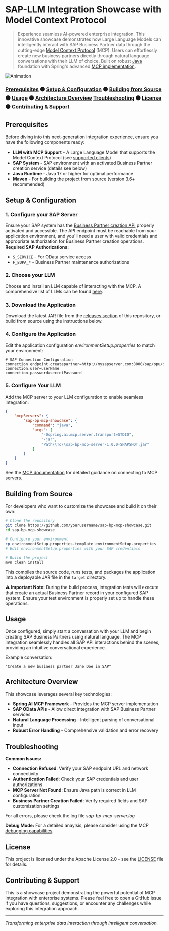 # SAP-LLM Integration Showcase with Model Context Protocol

> Experience seamless AI-powered enterprise integration. This innovative showcase demonstrates how Large Language Models can intelligently interact with SAP Business Partner data through the cutting-edge [Model Context Protocol](https://modelcontextprotocol.io/) (MCP). Users can effortlessly create new business partners directly through natural language conversations with their LLM of choice. Built on robust [Java](https://adoptopenjdk.net/) foundation with Spring's advanced [MCP implementation](https://docs.spring.io/spring-ai/reference/api/mcp/mcp-overview.html).

![Animation](https://github.com/user-attachments/assets/81e65e52-edb3-4882-8ec2-8cfa3b088f4f)

### [Prerequisites](#prerequisites) ⚫ [Setup & Configuration](#setup--configuration) ⚫ [Building from Source](#building-from-source) ⚫ [Usage](#usage) ⚫ [Architecture Overview](#architecture-overview) [Troubleshooting](#troubleshooting) ⚫ [License](#license) ⚫ [Contributing & Support](#contributing--support)

## Prerequisites
Before diving into this next-generation integration experience, ensure you have the following components ready:

- **LLM with MCP Support** - A Large Language Model that supports the Model Context Protocol (see [supported clients](https://modelcontextprotocol.io/clients))
- **SAP System** - SAP environment with an activated Business Partner creation service (details see below)
- **Java Runtime** - Java 17 or higher for optimal performance
- **Maven** - For building the project from source (version 3.6+ recommended)

## Setup & Configuration

### 1. Configure your SAP Server
Ensure your SAP system has the [Business Partner creation API](https://api.sap.com/api/API_BUSINESS_PARTNER/path/post_A_BusinessPartner) properly activated and accessible. The API endpoint must be reachable from your application environment, and you'll need a user with valid credentials and appropriate authorization for Business Partner creation operations.
**Required SAP Authorizations:**
- `S_SERVICE` - For OData service access
- `F_BUPA_*` - Business Partner maintenance authorizations
  
### 2. Choose your LLM
Choose and install an LLM capable of interacting with the MCP. A comprehensive list of LLMs can be found [here](https://modelcontextprotocol.io/clients).

### 3. Download the Application
Download the latest JAR file from the [releases section](../../releases) of this repository, or build from source using the instructions below.

### 4. Configure the Application
Edit the application configuration _environmentSetup.properties_ to match your environment:

```properties
# SAP Connection Configuration
connection.endpoint.createpartner=http://mysapserver.com:8000/sap/opu/odata/sap/API_BUSINESS_PARTNER/A_BusinessPartner
connection.user=userName
connection.password=secretPassword
```
### 5. Configure Your LLM
Add the MCP server to your LLM configuration to enable seamless integration:

```json
{
	"mcpServers": {
		"sap-bp-mcp-showcase": {
			"command": "java",
			"args": [
				"-Dspring.ai.mcp.server.transport=STDIO",
				"-jar",
				"Path\\To\\sap-bp-mcp-server-1.0.0-SNAPSHOT.jar"
			]
		}		
	}
}
```
See the [MCP documentation](https://modelcontextprotocol.io/docs/develop/connect-local-servers) for detailed guidance on connecting to MCP servers.

## Building from Source
For developers who want to customize the showcase and build it on their own:

```bash
# Clone the repository
git clone https://github.com/yourusername/sap-bp-mcp-showcase.git
cd sap-bp-mcp-showcase

# Configure your environment
cp environmentSetup.properties.template environmentSetup.properties
# Edit environmentSetup.properties with your SAP credentials

# Build the project
mvn clean install
```

This compiles the source code, runs tests, and packages the application into a deployable JAR file in the `target` directory.

**⚠️ Important Note:** During the build process, integration tests will execute that create an actual Business Partner record in your configured SAP system. Ensure your test environment is properly set up to handle these operations.

## Usage

Once configured, simply start a conversation with your LLM and begin creating SAP Business Partners using natural language. The MCP integration seamlessly handles all SAP API interactions behind the scenes, providing an intuitive conversational experience.

Example conversation:
```
"Create a new business partner Jane Doe in SAP"
```

## Architecture Overview

This showcase leverages several key technologies:

- **Spring AI MCP Framework** - Provides the MCP server implementation
- **SAP OData APIs** - Allow direct integration with SAP Business Partner services  
- **Natural Language Processing** - Intelligent parsing of conversational input
- **Robust Error Handling** - Comprehensive validation and error recovery

## Troubleshooting

**Common Issues:**

- **Connection Refused**: Verify your SAP endpoint URL and network connectivity
- **Authentication Failed**: Check your SAP credentials and user authorizations
- **MCP Server Not Found**: Ensure Java path is correct in LLM configuration
- **Business Partner Creation Failed**: Verify required fields and SAP customization settings

For all errors, please check the log file _sap-bp-mcp-server.log_

**Debug Mode:**
For a detailed anaylsis, please consider using the MCP [debugging capabilities](https://modelcontextprotocol.io/legacy/tools/debugging).

## License

This project is licensed under the Apache License 2.0 - see the [LICENSE](LICENSE) file for details.

## Contributing & Support

This is a showcase project demonstrating the powerful potential of MCP integration with enterprise systems. Please feel free to open a GitHub issue if you have questions, suggestions, or encounter any challenges while exploring this integration approach.

---

*Transforming enterprise data interaction through intelligent conversation.*
